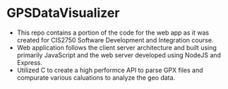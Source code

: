 # GPSDataVisualizer
* This repo contains a portion of the code for the web app as it was created for CIS2750 Software Development and Integration course.
* Web application follows the client server architecture and built using primarily JavaScript and the web server developed using NodeJS and Express.
* Utilized C to create a high performce API to parse GPX files and compurate various caluations to analyze the geo data.
